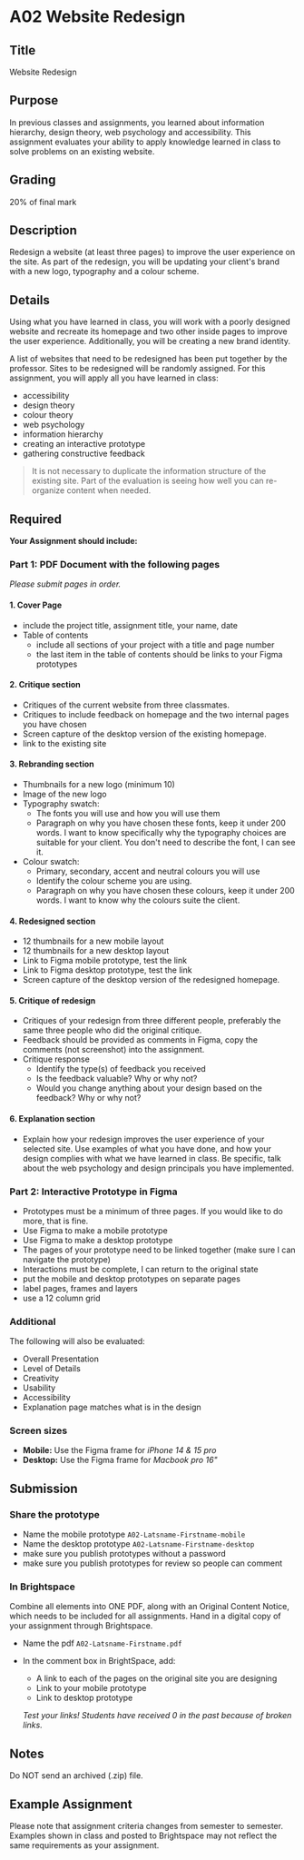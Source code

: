 # A02 Website Redesign

## Title

Website Redesign

## Purpose

In previous classes and assignments, you learned about information hierarchy, design theory, web psychology and accessibility. This assignment evaluates your ability to apply knowledge learned in class to solve problems on an existing website.

## Grading

20% of final mark

## Description

Redesign a website (at least three pages) to improve the user experience on the site. As part of the redesign, you will be updating your client's brand with a new logo, typography and a colour scheme.

## Details

Using what you have learned in class, you will work with a poorly designed website and recreate its homepage and two other inside pages to improve the user experience. Additionally, you will be creating a new brand identity.

A list of websites that need to be redesigned has been put together by the professor. Sites to be redesigned will be randomly assigned. For this assignment, you will apply all you have learned in class:

- accessibility
- design theory
- colour theory
- web psychology
- information hierarchy
- creating an interactive prototype
- gathering constructive feedback

> It is not necessary to duplicate the information structure of the existing site. Part of the evaluation is seeing how well you can re-organize content when needed.

## Required

**Your Assignment should include:**

### Part 1: PDF Document with the following pages

_Please submit pages in order._

#### 1. Cover Page

- include the project title, assignment title, your name, date
- Table of contents
  - include all sections of your project with a title and page number
  - the last item in the table of contents should be links to your Figma prototypes

#### 2. Critique section

- Critiques of the current website from three classmates.
- Critiques to include feedback on homepage and the two internal pages you have chosen
- Screen capture of the desktop version of the existing homepage.
- link to the existing site

#### 3. Rebranding section

- Thumbnails for a new logo (minimum 10)
- Image of the new logo
- Typography swatch:
  - The fonts you will use and how you will use them
  - Paragraph on why you have chosen these fonts, keep it under 200 words. I want to know specifically why the typography choices are suitable for your client. You don't need to describe the font, I can see it.
- Colour swatch:
  - Primary, secondary, accent and neutral colours you will use
  - Identify the colour scheme you are using.
  - Paragraph on why you have chosen these colours, keep it under 200 words. I want to know why the colours suite the client.

#### 4. Redesigned section

- 12 thumbnails for a new mobile layout
- 12 thumbnails for a new desktop layout
- Link to Figma mobile prototype, test the link
- Link to Figma desktop prototype, test the link
- Screen capture of the desktop version of the redesigned homepage.

#### 5. Critique of redesign

- Critiques of your redesign from three different people, preferably the same three people who did the original critique.
- Feedback should be provided as comments in Figma, copy the comments (not screenshot) into the assignment.
- Critique response
  - Identify the type(s) of feedback you received
  - Is the feedback valuable? Why or why not?
  - Would you change anything about your design based on the feedback? Why or why not?

#### 6. Explanation section

- Explain how your redesign improves the user experience of your selected site. Use examples of what you have done, and how your design complies with what we have learned in class. Be specific, talk about the web psychology and design principals you have implemented.

### Part 2: Interactive Prototype in Figma

- Prototypes must be a minimum of three pages. If you would like to do more, that is fine.
- Use Figma to make a mobile prototype
- Use Figma to make a desktop prototype
- The pages of your prototype need to be linked together (make sure I can navigate the prototype)
- Interactions must be complete, I can return to the original state
- put the mobile and desktop prototypes on separate pages
- label pages, frames and layers
- use a 12 column grid

### Additional

The following will also be evaluated:

- Overall Presentation
- Level of Details
- Creativity
- Usability
- Accessibility
- Explanation page matches what is in the design

### Screen sizes

- **Mobile:** Use the Figma frame for _iPhone 14 & 15 pro_
- **Desktop:** Use the Figma frame for _Macbook pro 16"_

## Submission

### Share the prototype

- Name the mobile prototype `A02-Latsname-Firstname-mobile`
- Name the desktop prototype `A02-Latsname-Firstname-desktop`
- make sure you publish prototypes without a password
- make sure you publish prototypes for review so people can comment

### In Brightspace

Combine all elements into ONE PDF, along with an Original Content Notice, which needs to be included for all assignments. Hand in a digital copy of your assignment through Brightspace.

- Name the pdf `A02-Latsname-Firstname.pdf`
- In the comment box in BrightSpace, add:

  - A link to each of the pages on the original site you are designing
  - Link to your mobile prototype
  - Link to desktop prototype

  _Test your links! Students have received 0 in the past because of broken links._

## Notes

Do NOT send an archived (.zip) file.

## Example Assignment

Please note that assignment criteria changes from semester to semester. Examples shown in class and posted to Brightspace may not reflect the same requirements as your assignment.
